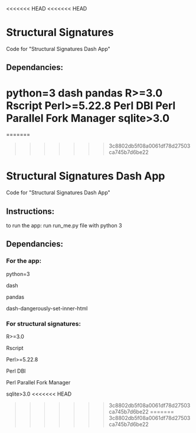 <<<<<<< HEAD
<<<<<<< HEAD
# Structural Signatures
Code for "Structural Signatures Dash App"

## Dependancies: 

python=3
dash
pandas
R>=3.0
Rscript
Perl>=5.22.8
Perl DBl
Perl Parallel Fork Manager
sqlite>3.0
=======
=======
>>>>>>> 3c8802db5f08a0061df78d27503ca745b7d6be22
# Structural Signatures Dash App
Code for "Structural Signatures Dash App"

## Instructions:

to run the app: run run_me.py file with python 3

## Dependancies: 

### For the app:

python=3

dash

pandas

dash-dangerously-set-inner-html

### For structural signatures:

R>=3.0

Rscript

Perl>=5.22.8

Perl DBl

Perl Parallel Fork Manager

sqlite>3.0
<<<<<<< HEAD
>>>>>>> 3c8802db5f08a0061df78d27503ca745b7d6be22
=======
>>>>>>> 3c8802db5f08a0061df78d27503ca745b7d6be22
